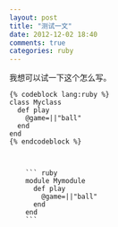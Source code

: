 ```yaml
---
layout: post
title: "测试一文"
date: 2012-12-02 18:40
comments: true
categories: ruby
---
```


我想可以试一下这个怎么写。

	{% codeblock lang:ruby %}
	class Myclass
	  def play
	    @game=||"ball"
	  end
	end
	{% endcodeblock %}



        ``` ruby
        module Mymodule
          def play
            @game=||"ball"
          end
        end
        ```

